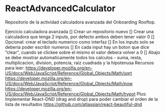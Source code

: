 # ReactAdvancedCalculator
Repositorio de la actividad calculadora avanzada del Onboarding Rooftop.


Ejercicio calculadora avanzada
[] Crear un repositorio nuevo
[] Crear una calculadora que tenga 2 inputs, por defecto ambos deben tener valor 0
[] Opcional: crear el teclado numerico como interfaz
[] En los inputs solo se deberia poder escribir numeros
[] En cada input hay un boton que dice “clear”, cuando se clickee sobre el mismo el valor debera volver a 0
[] Abajo se debe mostrar automaticamente todos los calculos - suma, resta, multiplicacion, division, potencia, raiz cuadrada y la hipotenusa
Recursos para leer:
https://developer.mozilla.org/en-US/docs/Web/JavaScript/Reference/Global_Objects/Math/sqrt
https://developer.mozilla.org/en-US/docs/Web/JavaScript/Reference/Global_Objects/Math/pow
https://developer.mozilla.org/en-US/docs/Web/JavaScript/Reference/Global_Objects/Math/hypot
Plus:
Implementar React-DND (drag and drop) para poder cambiar el orden de la lista de resultados
https://github.com/atlassian/react-beautiful-dnd
